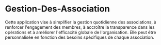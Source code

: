 # Gestion-Des-Association
Cette application vise à simplifier la gestion quotidienne des associations, à renforcer l'engagement des membres, à accroître la transparence dans les opérations et à améliorer l'efficacité globale de l'organisation. Elle peut être personnalisée en fonction des besoins spécifiques de chaque association.
